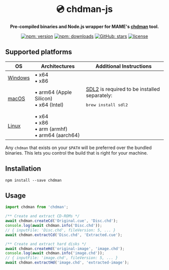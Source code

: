 <h1 align="center">💿️ chdman-js</h1>

<p align="center"><b>Pre-compiled binaries and Node.js wrapper for MAME's <a href="https://docs.mamedev.org/tools/chdman.html">chdman</a> tool.</b></p>

<p align="center">
  <a href="https://www.npmjs.com/package/chdman"><img alt="npm: version" src="https://img.shields.io/npm/v/chdman?color=%23cc3534&label=version&logo=npm&logoColor=white"></a>
  <a href="https://www.npmjs.com/package/chdman"><img alt="npm: downloads" src="https://img.shields.io/npm/dt/chdman?color=%23cc3534&logo=npm&logoColor=white"></a>
  <a href="https://github.com/emmercm/chdman-js"><img alt="GitHub: stars" src="https://img.shields.io/github/stars/emmercm/chdman-js?style=flat&logo=github&logoColor=white&color=%236e5494"></a>
  <a href="https://github.com/emmercm/chdman-js/blob/main/LICENSE"><img alt="license" src="https://img.shields.io/github/license/emmercm/chdman-js?color=blue"></a>
</p>

## Supported platforms

| OS                     | Architectures                                        | Additional Instructions                                                                                 |
|------------------------|------------------------------------------------------|---------------------------------------------------------------------------------------------------------|
| [Windows](./bin/win32) | • x64<br>• x86                                       |                                                                                                         |
| [macOS](./bin/darwin)  | • arm64 (Apple Silicon)<br>• x64 (Intel)             | [SDL2](https://www.libsdl.org/) is required to be installed separately:<br><pre>brew install sdl2</pre> |
| [Linux](./bin/linux)   | • x64<br>• x86<br>• arm (armhf)<br>• arm64 (aarch64) |                                                                                                         |

Any `chdman` that exists on your `$PATH` will be preferred over the bundled binaries. This lets you control the build that is right for your machine.

## Installation

```shell
npm install --save chdman
```

## Usage

```javascript
import chdman from 'chdman';

/** Create and extract CD-ROMs */
await chdman.createCd('Original.cue', 'Disc.chd');
console.log(await chdman.info('Disc.chd'));
// { inputFile: 'Disc.chd', fileVersion: 5, ... }
await chdman.extractCd('Disc.chd', 'Extracted.cue');

/** Create and extract hard disks */
await chdman.createHd('original-image', 'image.chd');
console.log(await chdman.info('image.chd'));
// { inputFile: 'image.chd', fileVersion: 5, ... }
await chdman.extractHd('image.chd', 'extracted-image');
```
